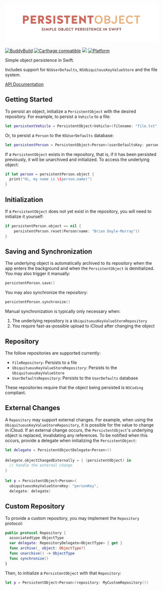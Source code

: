 <p align="center">
    <img src="https://raw.githubusercontent.com/mattcomi/PersistentObject/doc/logo.png" alt="PersistentObject" />
</p>

[![BuddyBuild](https://dashboard.buddybuild.com/api/statusImage?appID=5a2a623dc212fd0001ed3a29&branch=master&build=latest)](https://dashboard.buddybuild.com/apps/5a2a623dc212fd0001ed3a29/build/latest?branch=master&style=flat)
[![Carthage compatible](https://img.shields.io/badge/Carthage-compatible-4BC51D.svg?style=flat)](https://github.com/Carthage/Carthage)
[![](https://img.shields.io/cocoapods/v/PersistentObject.svg?style=flat)](https://cocoapods.org/pods/PersistentObject)
[![Platform](https://img.shields.io/cocoapods/p/PersistentObject.svg?style=flat)](http://cocoadocs.org/docsets/PersistentObject)

Simple object persistence in Swift.

Includes support for `NSUserDefaults`, `NSUbiquitousKeyValueStore` and the file system.

[API Documentation](http://cocoadocs.org/docsets/PersistentObject)

## Getting Started

To persist an object, initialize a `PersistentObject` with the desired repository. For example, to persist a `Vehicle` to a file:

```swift
let persistentVehicle = PersistentObject<Vehicle>(filename: "file.txt")
```

Or, to persist a `Person` to the `NSUserDefaults` database:

```swift
let persistentPerson = PersistentObject<Person>(userDefaultsKey: personKey)
```

If a `PersistentObject` exists in the repository, that is, if it has been persisted previously, it will be unarchived and initialized. To access the underlying object:

```swift
if let person = persistentPerson.object {
  print("Hi, my name is \(person.name)")
}
```

## Initialization

If a `PersistentObject` does not yet exist in the repository, you will need to initialize it yourself:

```swift
if persistentPerson.object == nil {
    persistentPerson.reset(Person(name: "Brian Doyle-Murray"))
}
```

## Saving and Synchronization

The underlying object is automatically archived to its repository when the app enters the background and when the `PersistentObject` is deinitialized. You may also trigger it manually:

```swift
persistentPerson.save()
```

You may also synchronize the repository:

```swift
persistentPerson.synchronize()
```

Manual synchronization is typically only necessary when:

1. The underlying repository is a `UbiquituousKeyValueStoreRepository`
2. You require fast-as-possible upload to iCloud after changing the object

## Repository

The follow repositories are supported currently:

- `FileRepository`: Persists to a file
- `UbiquituousKeyValueStoreRepository`: Persists to the `UbiquituousKeyValueStore`
- `UserDefaultsRepository`: Persists to the `UserDefaults` database

These repositories require that the object being persisted is `NSCoding` compliant.

## External Changes

A `Repository` may support external changes. For example, when using the `UbiquituousKeyValueStoreRepository`, it is possible for the value to change in iCloud. If an external change occurs, the `PersistentObject`'s underlying object is replaced, invalidating any references. To be notified when this occurs, provide a delegate when initializing the `PersistentObject`:

```swift
let delegate = PersistentObjectDelegate<Person>()

delegate.objectChangedExternally = { (persistentObject) in
  // handle the external change
}

let p = PersistentObject<Person>(
  ubiquituousKeyValueStoreKey: "personKey",
  delegate: delegate)
```

## Custom Repository

To provide a custom repository, you may implement the `Repository` protocol:

```swift
public protocol Repository {
  associatedtype ObjectType
  var delegate: RepositoryDelegate<ObjectType> { get }
  func archive(_ object: ObjectType?)
  func unarchive() -> ObjectType
  func synchronize()
}
```

Then, to initialize a `PersistentObject` with that `Repository`:

```swift
let p = PersistentObject<Person>(repository: MyCustomRepository())
```
